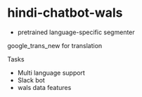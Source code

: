 # hindi-chatbot-wals


* pretrained language-specific segmenter

google_trans_new for translation

Tasks
 * Multi language support
 * Slack bot 
 * wals data features 
